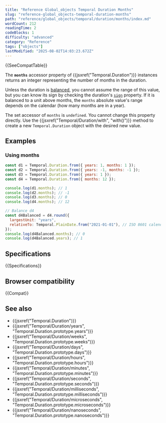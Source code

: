```yaml
---
title: "Reference Global_objects Temporal Duration Months"
slug: "reference-global_objects-temporal-duration-months"
path: "reference/global_objects/temporal/duration/months/index.md"
wordCount: 212
readingTime: 2
codeBlocks: 1
difficulty: "advanced"
category: "Reference"
tags: ["objects"]
lastModified: "2025-08-02T14:03:23.672Z"
---
```



{{SeeCompatTable}}

The **`months`** accessor property of {{jsxref("Temporal.Duration")}} instances returns an integer representing the number of months in the duration.

Unless the duration is [balanced](/en-US/docs/Web/JavaScript/Reference/Global_Objects/Temporal/Duration#duration_balancing), you cannot assume the range of this value, but you can know its sign by checking the duration's [`sign`](/en-US/docs/Web/JavaScript/Reference/Global_Objects/Temporal/Duration/sign) property. If it is balanced to a unit above months, the `months` absolute value's range depends on the calendar (how many months are in a year).

The set accessor of `months` is `undefined`. You cannot change this property directly. Use the {{jsxref("Temporal/Duration/with", "with()")}} method to create a new `Temporal.Duration` object with the desired new value.

## Examples

### Using months

```js
const d1 = Temporal.Duration.from({ years: 1, months: 1 });
const d2 = Temporal.Duration.from({ years: -1, months: -1 });
const d3 = Temporal.Duration.from({ years: 1 });
const d4 = Temporal.Duration.from({ months: 12 });

console.log(d1.months); // 1
console.log(d2.months); // -1
console.log(d3.months); // 0
console.log(d4.months); // 12

// Balance d4
const d4Balanced = d4.round({
  largestUnit: "years",
  relativeTo: Temporal.PlainDate.from("2021-01-01"), // ISO 8601 calendar
});
console.log(d4Balanced.months); // 0
console.log(d4Balanced.years); // 1
```

## Specifications

{{Specifications}}

## Browser compatibility

{{Compat}}

## See also

- {{jsxref("Temporal.Duration")}}
- {{jsxref("Temporal/Duration/years", "Temporal.Duration.prototype.years")}}
- {{jsxref("Temporal/Duration/weeks", "Temporal.Duration.prototype.weeks")}}
- {{jsxref("Temporal/Duration/days", "Temporal.Duration.prototype.days")}}
- {{jsxref("Temporal/Duration/hours", "Temporal.Duration.prototype.hours")}}
- {{jsxref("Temporal/Duration/minutes", "Temporal.Duration.prototype.minutes")}}
- {{jsxref("Temporal/Duration/seconds", "Temporal.Duration.prototype.seconds")}}
- {{jsxref("Temporal/Duration/milliseconds", "Temporal.Duration.prototype.milliseconds")}}
- {{jsxref("Temporal/Duration/microseconds", "Temporal.Duration.prototype.microseconds")}}
- {{jsxref("Temporal/Duration/nanoseconds", "Temporal.Duration.prototype.nanoseconds")}}
